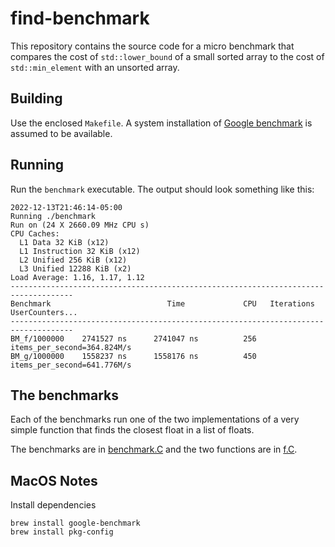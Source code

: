 # find-benchmark

This repository contains the source code for a micro benchmark that compares the
cost of `std::lower_bound` of a small sorted array to the cost of
`std::min_element` with an unsorted array.

## Building

Use the enclosed `Makefile`. A system installation of [Google
benchmark](https://github.com/google/benchmark) is assumed to be available.

## Running

Run the `benchmark` executable. The output should look something like this:

```shell
2022-12-13T21:46:14-05:00
Running ./benchmark
Run on (24 X 2660.09 MHz CPU s)
CPU Caches:
  L1 Data 32 KiB (x12)
  L1 Instruction 32 KiB (x12)
  L2 Unified 256 KiB (x12)
  L3 Unified 12288 KiB (x2)
Load Average: 1.16, 1.17, 1.12
------------------------------------------------------------------------------------
Benchmark                          Time             CPU   Iterations UserCounters...
------------------------------------------------------------------------------------
BM_f/1000000    2741527 ns      2741047 ns          256 items_per_second=364.824M/s
BM_g/1000000    1558237 ns      1558176 ns          450 items_per_second=641.776M/s
```

## The benchmarks

Each of the benchmarks run one of the two implementations of a very simple
function that finds the closest float in a list of floats.

The benchmarks are in [benchmark.C](benchmark.C) and the two functions are in [f.C](f.C).

## MacOS Notes

Install dependencies

```bsh
brew install google-benchmark
brew install pkg-config
```
